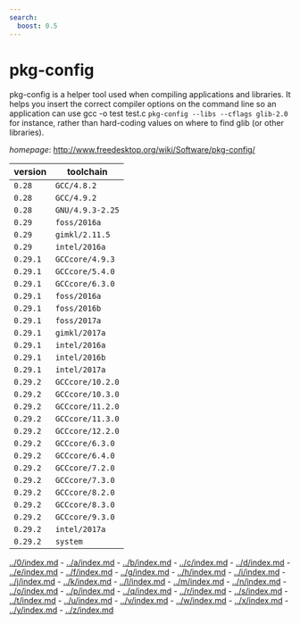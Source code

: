 ```yaml
---
search:
  boost: 0.5
---
```

# pkg-config

pkg-config is a helper tool used when compiling applications and libraries. It helps you insert the  correct compiler options on the command line so an application can use   gcc -o test test.c `pkg-config --libs --cflags glib-2.0`  for instance, rather than hard-coding values on where to find glib (or other libraries).

*homepage*: <http://www.freedesktop.org/wiki/Software/pkg-config/>

version | toolchain
--------|----------
``0.28`` | ``GCC/4.8.2``
``0.28`` | ``GCC/4.9.2``
``0.28`` | ``GNU/4.9.3-2.25``
``0.29`` | ``foss/2016a``
``0.29`` | ``gimkl/2.11.5``
``0.29`` | ``intel/2016a``
``0.29.1`` | ``GCCcore/4.9.3``
``0.29.1`` | ``GCCcore/5.4.0``
``0.29.1`` | ``GCCcore/6.3.0``
``0.29.1`` | ``foss/2016a``
``0.29.1`` | ``foss/2016b``
``0.29.1`` | ``foss/2017a``
``0.29.1`` | ``gimkl/2017a``
``0.29.1`` | ``intel/2016a``
``0.29.1`` | ``intel/2016b``
``0.29.1`` | ``intel/2017a``
``0.29.2`` | ``GCCcore/10.2.0``
``0.29.2`` | ``GCCcore/10.3.0``
``0.29.2`` | ``GCCcore/11.2.0``
``0.29.2`` | ``GCCcore/11.3.0``
``0.29.2`` | ``GCCcore/12.2.0``
``0.29.2`` | ``GCCcore/6.3.0``
``0.29.2`` | ``GCCcore/6.4.0``
``0.29.2`` | ``GCCcore/7.2.0``
``0.29.2`` | ``GCCcore/7.3.0``
``0.29.2`` | ``GCCcore/8.2.0``
``0.29.2`` | ``GCCcore/8.3.0``
``0.29.2`` | ``GCCcore/9.3.0``
``0.29.2`` | ``intel/2017a``
``0.29.2`` | ``system``

[../0/index.md](0) - [../a/index.md](a) - [../b/index.md](b) - [../c/index.md](c) - [../d/index.md](d) - [../e/index.md](e) - [../f/index.md](f) - [../g/index.md](g) - [../h/index.md](h) - [../i/index.md](i) - [../j/index.md](j) - [../k/index.md](k) - [../l/index.md](l) - [../m/index.md](m) - [../n/index.md](n) - [../o/index.md](o) - [../p/index.md](p) - [../q/index.md](q) - [../r/index.md](r) - [../s/index.md](s) - [../t/index.md](t) - [../u/index.md](u) - [../v/index.md](v) - [../w/index.md](w) - [../x/index.md](x) - [../y/index.md](y) - [../z/index.md](z)

